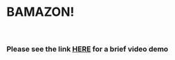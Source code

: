 <h1> BAMAZON! </h1>
<br>
<h3> Please see the link <a href="https://www.youtube.com/watch?v=2n8Ue1kl954">HERE</a> for a brief video demo</h3>
